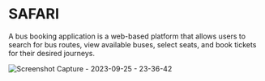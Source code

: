 # SAFARI 
A bus booking application is a web-based platform that allows users to search for bus routes, view available buses, select seats, and book tickets for their desired journeys. 

![Screenshot Capture - 2023-09-25 - 23-36-42](https://github.com/Gmatieso/SAFARI/assets/55885416/e0d19225-649d-4442-a072-3b17209acd0f)
